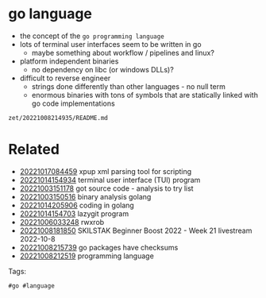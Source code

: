 # go language

- the concept of the `go programming language`
- lots of terminal user interfaces seem to be written in go
  - maybe something about workflow / pipelines and linux?
- platform independent binaries
  - no dependency on libc (or windows DLLs)?
- difficult to reverse engineer
  - strings done differently than other languages - no null term
  - enormous binaries with tons of symbols that are statically linked with go code implementations

` zet/20221008214935/README.md `

# Related

- [20221017084459](/zet/20221017084459/README.md) xpup xml parsing tool for scripting
- [20221014154934](/zet/20221014154934/README.md) terminal user interface (TUI) program
- [20221003151178](/zet/20221003151178/README.md) got source code - analysis to try list
- [20221003150516](/zet/20221003150516/README.md) binary analysis golang
- [20221014205906](/zet/20221014205906/README.md) coding in golang
- [20221014154703](/zet/20221014154703/README.md) lazygit program
- [20221006033248](/zet/20221006033248/README.md) rwxrob
- [20221008181850](/zet/20221008181850/README.md) SKILSTAK Beginner Boost 2022 - Week 21 livestream 2022-10-8
- [20221008215739](/zet/20221008215739/README.md) go packages have checksums
- [20221008212519](/zet/20221008212519/README.md) programming language

Tags:

    #go #language
